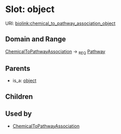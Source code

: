 
# Slot: object




URI: [biolink:chemical_to_pathway_association_object](https://w3id.org/biolink/vocab/chemical_to_pathway_association_object)

## Domain and Range

[ChemicalToPathwayAssociation](ChemicalToPathwayAssociation.md) ->  <sub>REQ</sub> [Pathway](Pathway.md)

## Parents

 *  is_a: [object](object.md)

## Children


## Used by

 * [ChemicalToPathwayAssociation](ChemicalToPathwayAssociation.md)
